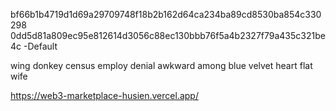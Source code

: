 bf66b1b4719d1d69a29709748f18b2b162d64ca234ba89cd8530ba854c330298
0dd5d81a809ec95e812614d3056c88ec130bbb76f5a4b2327f79a435c321be4c -Default <br/>

wing donkey census employ denial awkward among blue velvet heart flat wife <br/>

https://web3-marketplace-husien.vercel.app/

